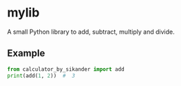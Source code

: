 # mylib

A small Python library to add, subtract, multiply and divide.

## Example

```python
from calculator_by_sikander import add
print(add(1, 2))  #  3
